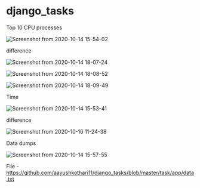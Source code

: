 # django_tasks



Top 10 CPU processes 

![Screenshot from 2020-10-14 15-54-02](https://user-images.githubusercontent.com/29770201/95976728-92918d00-0e35-11eb-901e-5dd832977e94.png)

difference

![Screenshot from 2020-10-14 18-07-24](https://user-images.githubusercontent.com/29770201/95990143-c4601f00-0e48-11eb-8dea-5bc144545eae.png)

![Screenshot from 2020-10-14 18-08-52](https://user-images.githubusercontent.com/29770201/95990150-c6c27900-0e48-11eb-9bf0-f87c840a3ecf.png)

![Screenshot from 2020-10-14 18-09-49](https://user-images.githubusercontent.com/29770201/95990152-c75b0f80-0e48-11eb-95ab-c9859957b8e8.png)

Time

![Screenshot from 2020-10-14 15-53-41](https://user-images.githubusercontent.com/29770201/95976707-8b6a7f00-0e35-11eb-8b22-0f6008a64b14.png)

difference

![Screenshot from 2020-10-16 11-24-38](https://user-images.githubusercontent.com/29770201/96218506-81b25a00-0fa2-11eb-9a38-ef98e13ed156.png)



Data dumps 

![Screenshot from 2020-10-14 15-57-55](https://user-images.githubusercontent.com/29770201/95977165-282d1c80-0e36-11eb-9d60-6325c21e25f0.png)

File - https://github.com/aayushkothari11/django_tasks/blob/master/task/app/data.txt
